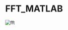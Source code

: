 # FFT_MATLAB



![fft](https://user-images.githubusercontent.com/7072483/203627471-3e5b5902-34fb-4a72-b50c-41a45af54d37.png)

